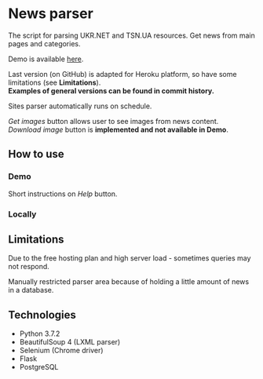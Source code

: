 # News parser

The script for parsing UKR.NET and TSN.UA resources. Get news from main pages and categories.  

Demo is available [here](https://parser-news.herokuapp.com/). 

Last version (on GitHub) is adapted for Heroku platform, so have some limitations (see __Limitations__).  
__Examples of general versions can be found in commit history.__  

Sites parser automatically runs on schedule.  

_Get images_ button allows user to see images from news content.  
_Download image_ button is __implemented and not available in Demo__.

## How to use
### Demo 
Short instructions on _Help_ button.

### Locally

## Limitations

Due to the free hosting plan and high server load - sometimes queries may not respond.  

Manually restricted parser area because of holding a little amount of news in a database.

## Technologies

* Python 3.7.2  
* BeautifulSoup 4 (LXML parser) 
* Selenium (Chrome driver)  
* Flask
* PostgreSQL
